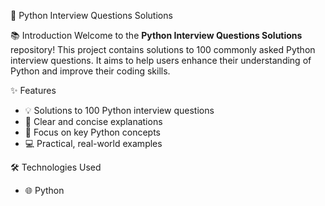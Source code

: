  🐍 Python Interview Questions Solutions

 📚 Introduction
  Welcome to the **Python Interview Questions Solutions** repository! 
  This project contains solutions to 100 commonly asked Python interview questions. 
  It aims to help users enhance their understanding of Python and improve their coding skills.

✨ Features
- 💡 Solutions to 100 Python interview questions
- 📘 Clear and concise explanations
- 🧠 Focus on key Python concepts
- 💻 Practical, real-world examples

🛠️ Technologies Used
- 🌐 Python

